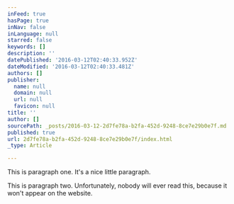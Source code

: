 ```yaml
---
inFeed: true
hasPage: true
inNav: false
inLanguage: null
starred: false
keywords: []
description: ''
datePublished: '2016-03-12T02:40:33.952Z'
dateModified: '2016-03-12T02:40:33.481Z'
authors: []
publisher:
  name: null
  domain: null
  url: null
  favicon: null
title: ''
author: []
sourcePath: _posts/2016-03-12-2d7fe78a-b2fa-452d-9248-8ce7e29b0e7f.md
published: true
url: 2d7fe78a-b2fa-452d-9248-8ce7e29b0e7f/index.html
_type: Article

---
```

This is paragraph one. It's a nice little paragraph.

This is paragraph two. Unfortunately, nobody will ever read this, because it won't appear on the website.